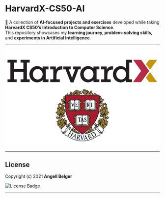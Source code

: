 # HarvardX-CS50-AI

🚀 A collection of **AI-focused projects and exercises** developed while taking **HarvardX CS50’s Introduction to Computer Science**.  
This repository showcases my **learning journey, problem-solving skills,** and **experiments in Artificial Intelligence**.

---

![HarvardX Banner](https://github.com/angellbelger/Hello-World/blob/main/images/harvardx.png?raw=true)

---

## License  

Copyright (c) 2021 **Angell Belger**  

![License Badge](https://user-images.githubusercontent.com/82967046/116450089-4639f780-a831-11eb-9673-4b18a47c4e91.png)

---
